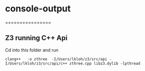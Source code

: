 # console-output
================

Z3 running C++ Api
------------------

Cd into this folder and run

    clang++   -o zthree  -I/Users/lkloh/z3/src/api -I/Users/lkloh/z3/src/api/c++ zthree.cpp libz3.dylib -lpthread
